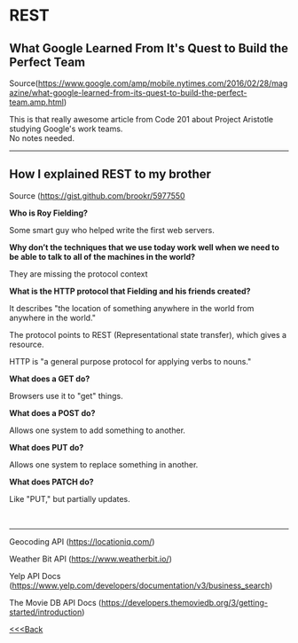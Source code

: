 # REST

## What Google Learned From It's Quest to Build the Perfect Team

Source(https://www.google.com/amp/mobile.nytimes.com/2016/02/28/magazine/what-google-learned-from-its-quest-to-build-the-perfect-team.amp.html)

This is that really awesome article from Code 201 about Project Aristotle studying Google's work teams.  
No notes needed.

---

## How I explained REST to my brother

Source (https://gist.github.com/brookr/5977550

**Who is Roy Fielding?**

Some smart guy who helped write the first web servers.

**Why don’t the techniques that we use today work well when we need to be able to talk to all of the machines in the world?**

They are missing the protocol context

**What is the HTTP protocol that Fielding and his friends created?**

It describes "the location of something anywhere in the world from anywhere in the world."

The protocol points to REST (Representational state transfer), which gives a resource.

HTTP is "a general purpose protocol for applying verbs to nouns."

**What does a GET do?**

Browsers use it to "get" things.

**What does a POST do?**

Allows one system to add something to another.

**What does PUT do?**

Allows one system to replace something in another.

**What does PATCH do?**

Like "PUT," but partially updates.

<br>

---

Geocoding API (https://locationiq.com/)

Weather Bit API (https://www.weatherbit.io/)

Yelp API Docs (https://www.yelp.com/developers/documentation/v3/business_search)

The Movie DB API Docs (https://developers.themoviedb.org/3/getting-started/introduction)


[<<<Back](README.md)
